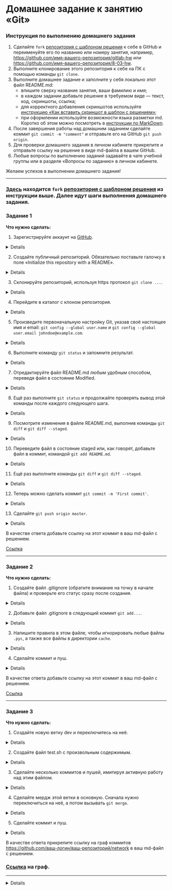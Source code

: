 # Домашнее задание к занятию «Git»

### Инструкция по выполнению домашнего задания

   1. Сделайте `fork` [репозитория c шаблоном решения](https://github.com/netology-code/sys-pattern-homework) к себе в GitHub и переименуйте его по названию или номеру занятия, например, https://github.com/имя-вашего-репозитория/gitlab-hw или https://github.com/имя-вашего-репозитория/8-03-hw.
   2. Выполните клонирование этого репозитория к себе на ПК с помощью команды `git clone`.
   3. Выполните домашнее задание и заполните у себя локально этот файл README.md:
      - впишите сверху название занятия, ваши фамилию и имя;
      - в каждом задании добавьте решение в требуемом виде — текст, код, скриншоты, ссылка;
      - для корректного добавления скриншотов используйте [инструкцию «Как вставить скриншот в шаблон с решением»](https://github.com/netology-code/sys-pattern-homework/blob/main/screen-instruction.md);
      - при оформлении используйте возможности языка разметки md. Коротко об этом можно посмотреть в [инструкции  по MarkDown](https://github.com/netology-code/sys-pattern-homework/blob/main/md-instruction.md).
   4. После завершения работы над домашним заданием сделайте коммит `git commit -m "comment"` и отправьте его на GitHub `git push origin`.
   5. Для проверки домашнего задания в личном кабинете прикрепите и отправьте ссылку на решение в виде md-файла в вашем GitHub.
   6. Любые вопросы по выполнению заданий задавайте в чате учебной группы или в разделе «Вопросы по заданию» в личном кабинете.
   
Желаем успехов в выполнении домашнего задания!

---

### [Здесь](https://github.com/Ivashka80/git-hw-) находится `fork` [репозитория c шаблоном решения](https://github.com/netology-code/sys-pattern-homework) из инструкции выше. Далее идут шаги выполнения домашнего задания.


### Задание 1

**Что нужно сделать:**

1. Зарегистрируйте аккаунт на [GitHub](https://github.com/).

<details>

![01](https://github.com/Ivashka80/Netology/assets/121082757/8b775232-df62-4189-8658-cd11bc208522)

</details>

2. Создайте публичный репозиторий. Обязательно поставьте галочку в поле «Initialize this repository with a README».

<details>

![image](https://github.com/Ivashka80/Netology/assets/121082757/376c245b-7253-4b3c-9083-ce58eba365dc)
 
</details>

3. Склонируйте репозиторий, используя https протокол `git clone ...`.

<details>

Клонирование сделано с помощью SSH-ключа
 
![image](https://github.com/Ivashka80/Netology/assets/121082757/b618b981-624f-4eaf-8a25-7bf3d4171fc8)

</details>

4. Перейдите в каталог с клоном репозитория.

<details>

![image](https://github.com/Ivashka80/Netology/assets/121082757/77fe2889-d440-428c-8d7d-3b6fa703867e)

</details>

5. Произведите первоначальную настройку Git, указав своё настоящее имя и email: `git config --global user.name` и `git config --global user.email johndoe@example.com`.

<details>

![image](https://github.com/Ivashka80/Netology/assets/121082757/ab309d1d-7d31-4405-b61a-5c9906b62d87)

</details>

6. Выполните команду `git status` и запомните результат.

<details>

![image](https://github.com/Ivashka80/Netology/assets/121082757/1b73580a-634a-4a5a-8808-05cf453a4295)

</details>

7. Отредактируйте файл README.md любым удобным способом, переведя файл в состояние Modified.

<details>

![image](https://github.com/Ivashka80/Netology/assets/121082757/f29c546f-12e0-4c32-ab3a-47854652a5ee)

</details>

8. Ещё раз выполните `git status` и продолжайте проверять вывод этой команды после каждого следующего шага.

<details>

![image](https://github.com/Ivashka80/Netology/assets/121082757/f31d9fed-5050-45cc-8c6a-f7fcdb0ee551)

</details>

9. Посмотрите изменения в файле README.md, выполнив команды `git diff` и `git diff --staged`.

<details>

![image](https://github.com/Ivashka80/Netology/assets/121082757/8de874e5-8edf-4a01-8dba-c9cec25a7f02)

</details>

10. Переведите файл в состояние staged или, как говорят, добавьте файл в коммит, командой `git add README.md`.

<details>

![image](https://github.com/Ivashka80/Netology/assets/121082757/6d6f3ca5-2548-451e-9bea-8a17e4f966fe)

</details>

11. Ещё раз выполните команды `git diff` и `git diff --staged`.

<details>

![image](https://github.com/Ivashka80/Netology/assets/121082757/b7bcdddf-f3b6-49ed-8557-92e103b3ea62)

</details>

12. Теперь можно сделать коммит `git commit -m 'First commit'`.

<details>

![image](https://github.com/Ivashka80/Netology/assets/121082757/7f51ae64-b481-4bdc-8b2f-78d872b5c7c3)

</details>

13. Сделайте `git push origin master`.

<details>

![image](https://github.com/Ivashka80/Netology/assets/121082757/7ffc81ad-63e4-4af1-ac61-18a6356bbfe7)

![image](https://github.com/Ivashka80/Netology/assets/121082757/0b215459-e81b-4d05-a0ef-bea0f337b4f4)

![image](https://github.com/Ivashka80/Netology/assets/121082757/e1bce582-66ae-434a-92d0-87bee1b365f3)

</details>

В качестве ответа добавьте ссылку на этот коммит в ваш md-файл с решением.

[Ссылка](https://github.com/Ivashka80/my-first-github/commit/5ce0e2f7275f9a42263a9c92cde3f904df31ae27)

---

### Задание 2

**Что нужно сделать:**

1. Создайте файл .gitignore (обратите внимание на точку в начале файла) и проверьте его статус сразу после создания.

<details>

![image](https://github.com/Ivashka80/Netology/assets/121082757/83bd9228-2edb-4625-9718-e14f5ed5ffbc)

</details>

2. Добавьте файл .gitignore в следующий коммит `git add...`.

<details>

![image](https://github.com/Ivashka80/Netology/assets/121082757/406041e7-086c-4c81-9feb-9e7f191b4e77)

</details>

3. Напишите правила в этом файле, чтобы игнорировать любые файлы `.pyc`, а также все файлы в директории `cache`.

<details>

![image](https://github.com/Ivashka80/Netology/assets/121082757/517da4e6-9a7b-4624-a93d-4ada559e150f)

</details>


4. Сделайте коммит и пуш.

<details>

![image](https://github.com/Ivashka80/Netology/assets/121082757/f9f575fb-5ed8-43a7-9ecd-ac11819f5626)

![image](https://github.com/Ivashka80/Netology/assets/121082757/5cb012d4-1f49-41aa-9af2-7ca8586d3c43)

</details>

В качестве ответа добавьте ссылку на этот коммит в ваш md-файл с решением.

[Ссылка](https://github.com/Ivashka80/my-first-github/commit/7703cbdf2134f749aafc788123ce743a552e1282)

---

### Задание 3

**Что нужно сделать:**

1. Создайте новую ветку dev и переключитесь на неё.

<details>

![image](https://github.com/Ivashka80/Netology/assets/121082757/36115cdd-09a7-4793-a375-c94b79a4e016)

</details>

2. Создайте файл test.sh с произвольным содержимым.

<details>

![image](https://github.com/Ivashka80/Netology/assets/121082757/59357a94-a61d-4c50-8114-bf7861aef850)

![image](https://github.com/Ivashka80/Netology/assets/121082757/4ff300ef-81e4-4e4f-8f96-60929639d13b)

</details>

3. Сделайте несколько коммитов и пушей, имитируя активную работу над этим файлом.

<details>

![image](https://github.com/Ivashka80/Netology/assets/121082757/ce9cd8de-648e-4bd1-8d8c-418364c593c6)

</details>

   4. Сделайте мердж этой ветки в основную. Сначала нужно переключиться на неё, а потом вызывать `git merge`.

<details>

![image](https://github.com/Ivashka80/Netology/assets/121082757/1bde333c-b494-4348-a85e-95f4c1f91bb6)

</details>

5. Сделайте коммит и пуш.

<details>

![image](https://github.com/Ivashka80/Netology/assets/121082757/13a41cd6-1b5d-4bfc-9dd6-42e688c2ca95)

![image](https://github.com/Ivashka80/Netology/assets/121082757/06f8c461-5a4f-4287-a317-fbf7efa9755b)

![image](https://github.com/Ivashka80/Netology/assets/121082757/dac733c1-1d78-483c-b5db-576b0b32ca0d)

</details>

В качестве ответа прикрепите ссылку на граф коммитов https://github.com/ваш-логин/ваш-репозиторий/network в ваш md-файл с решением.

### [Ссылка](https://github.com/Ivashka80/my-first-github/network) на граф.


---

<details>

## Дополнительные задания* (со звёздочкой)

Их выполнение необязательное и не влияет на получение зачёта по домашнему заданию. Можете их решить, если хотите лучше разобраться в материале.

---

### Задание 4*

Сэмулируем конфликт. Перед выполнением изучите с [документацию](https://git-scm.com/book/ru/v2/%D0%98%D0%BD%D1%81%D1%82%D1%80%D1%83%D0%BC%D0%B5%D0%BD%D1%82%D1%8B-Git-%D0%9F%D1%80%D0%BE%D0%B4%D0%B2%D0%B8%D0%BD%D1%83%D1%82%D0%BE%D0%B5-%D1%81%D0%BB%D0%B8%D1%8F%D0%BD%D0%B8%D0%B5).

**Что нужно сделать:**

1. Создайте ветку conflict и переключитесь на неё.
2. Внесите изменения в файл test.sh. 
3. Сделайте коммит и пуш.
4. Переключитесь на основную ветку.
5. Измените ту же самую строчку в файле test.sh.
6. Сделайте коммит и пуш.
7. Сделайте мердж ветки conflict в основную ветку и решите конфликт так, чтобы в результате в файле оказался код из ветки conflict.

В качестве ответа на задание прикрепите ссылку на граф коммитов https://github.com/ваш-логин/ваш-репозиторий/network в ваш md-файл с решением.

 </details>

